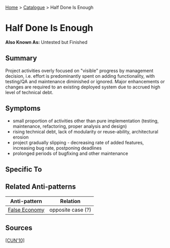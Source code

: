 [Home](../README.md) > [Catalogue](../Antipatterns_catalogue.md) > Half Done Is Enough
# Half Done Is Enough
**Also Known As:** Untested but Finished
## Summary
Project activities overly focused on "visible" progress by management decision, i.e. effort is predominantly spent on adding functionality, with testing/QA and maintenance diminished or ignored. Major enhancements or changes are required to an existing deployed system due to accrued high level of technical debt.
## Symptoms
 - small proportion of activities other than pure implementation (testing, maintenance, refactoring, proper analysis and design)
 - rising technical debt, lack of modularity or reuse-ability, architectural erosion
 - project gradually slipping - decreasing rate of added features, increasing bug rate, postponing deadlines
 - prolonged periods of bugfixing and other maintenance
## Specific To

## Related Anti-patterns
|Anti-pattern  | Relation |
|--|--|
| [False Economy](False_Economy.md) | opposite case (?) |
## Sources
[[CUN'10]](../References.md)
